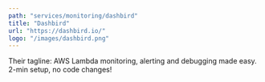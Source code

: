 ```yaml
---
path: "services/monitoring/dashbird"
title: "Dashbird"
url: "https://dashbird.io/"
logo: "/images/dashbird.png"
---
```


Their tagline: AWS Lambda monitoring, alerting and debugging made easy. 2-min setup, no code changes!
